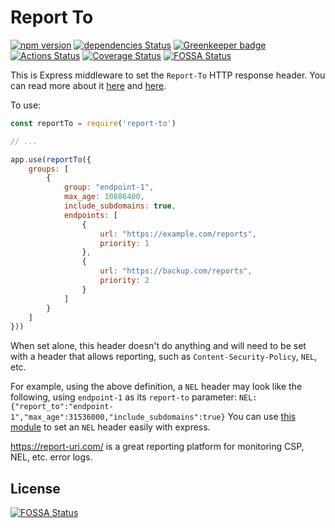 Report To
==============
[![npm version](https://badge.fury.io/js/report-to.svg)](https://badge.fury.io/js/report-to)
[![dependencies Status](https://david-dm.org/Cherry/report-to/status.svg)](https://david-dm.org/Cherry/report-to)
[![Greenkeeper badge](https://badges.greenkeeper.io/Cherry/report-to.svg)](https://greenkeeper.io/)
[![Actions Status](https://github.com/Cherry/Report-to/workflows/Test/badge.svg)](https://github.com/Cherry/Report-to/actions)
[![Coverage Status](https://coveralls.io/repos/github/Cherry/report-to/badge.svg?branch=master)](https://coveralls.io/github/Cherry/report-to?branch=master)
[![FOSSA Status](https://app.fossa.io/api/projects/git%2Bgithub.com%2FCherry%2Freport-to.svg?type=shield)](https://app.fossa.io/projects/git%2Bgithub.com%2FCherry%2Freport-to?ref=badge_shield)

This is Express middleware to set the `Report-To` HTTP response header. You can read more about it [here](https://www.w3.org/TR/reporting) and [here](https://scotthelme.co.uk/network-error-logging-deep-dive/).

To use:

```javascript
const reportTo = require('report-to')

// ...

app.use(reportTo({
    groups: [
		{
			group: "endpoint-1",
			max_age: 10886400,
			include_subdomains: true,
			endpoints: [
				{
					url: "https://example.com/reports",
					priority: 1
				},
				{
					url: "https://backup.com/reports",
					priority: 2
				}
			]
		}
	]
}))
```

When set alone, this header doesn't do anything and will need to be set with a header that allows reporting, such as `Content-Security-Policy`, `NEL`, etc.

For example, using the above definition, a `NEL` header may look like the following, using `endpoint-1` as its `report-to` parameter:
```NEL: {"report_to":"endpoint-1","max_age":31536000,"include_subdomains":true}```
You can use [this module](https://github.com/Cherry/network-error-logging) to set an `NEL` header easily with express.

https://report-uri.com/ is a great reporting platform for monitoring CSP, NEL, etc. error logs.

## License
[![FOSSA Status](https://app.fossa.io/api/projects/git%2Bgithub.com%2FCherry%2Freport-to.svg?type=large)](https://app.fossa.io/projects/git%2Bgithub.com%2FCherry%2Freport-to?ref=badge_large)
